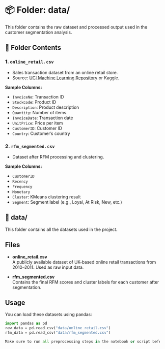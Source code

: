 # 📦 Folder: data/

This folder contains the raw dataset and processed output used in the customer segmentation analysis.

## 📁 Folder Contents

### 1. `online_retail.csv`

- Sales transaction dataset from an online retail store.
- Source: [UCI Machine Learning Repository](https://archive.ics.uci.edu/ml/datasets/online+retail) or Kaggle.

**Sample Columns:**

- `InvoiceNo`: Transaction ID  
- `StockCode`: Product ID  
- `Description`: Product description  
- `Quantity`: Number of items  
- `InvoiceDate`: Transaction date  
- `UnitPrice`: Price per item  
- `CustomerID`: Customer ID  
- `Country`: Customer’s country  

### 2. `rfm_segmented.csv`

- Dataset after RFM processing and clustering.

**Sample Columns:**

- `CustomerID`  
- `Recency`  
- `Frequency`  
- `Monetary`  
- `Cluster`: KMeans clustering result  
- `Segment`: Segment label (e.g., Loyal, At Risk, New, etc.)

## 📁 data/

This folder contains all the datasets used in the project.

## Files

- **online_retail.csv**  
  A publicly available dataset of UK-based online retail transactions from 2010–2011. Used as raw input data.

- **rfm_segmented.csv**  
  Contains the final RFM scores and cluster labels for each customer after segmentation.

## Usage

You can load these datasets using pandas:

```python
import pandas as pd
raw_data = pd.read_csv("data/online_retail.csv")
rfm_data = pd.read_csv("data/rfm_segmented.csv")

Make sure to run all preprocessing steps in the notebook or script before using `rfm_segmented.csv`.

